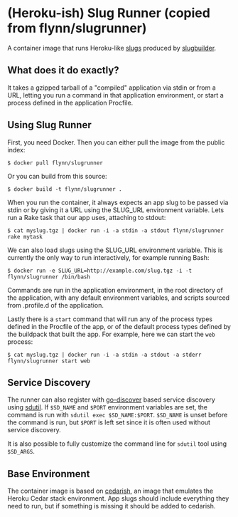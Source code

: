 # (Heroku-ish) Slug Runner (copied from flynn/slugrunner)

A container image that runs Heroku-like
[slugs](https://devcenter.heroku.com/articles/slug-compiler) produced by
[slugbuilder](/slugbuilder).

## What does it do exactly?

It takes a gzipped tarball of a "compiled" application via stdin or from a URL,
letting you run a command in that application environment, or start a process
defined in the application Procfile.

## Using Slug Runner

First, you need Docker. Then you can either pull the image from the public
index:

	$ docker pull flynn/slugrunner

Or you can build from this source:

	$ docker build -t flynn/slugrunner .

When you run the container, it always expects an app slug to be passed via stdin
or by giving it a URL using the SLUG_URL environment variable. Lets run a Rake
task that our app uses, attaching to stdout:

	$ cat myslug.tgz | docker run -i -a stdin -a stdout flynn/slugrunner rake mytask

We can also load slugs using the SLUG_URL environment variable. This is
currently the only way to run interactively, for example running Bash:

	$ docker run -e SLUG_URL=http://example.com/slug.tgz -i -t flynn/slugrunner /bin/bash

Commands are run in the application environment, in the root directory of the
application, with any default environment variables, and scripts sourced from
.profile.d of the application.

Lastly there is a `start` command that will run any of the process types defined
in the Procfile of the app, or of the default process types defined by the
buildpack that built the app. For example, here we can start the `web` process:

	$ cat myslug.tgz | docker run -i -a stdin -a stdout -a stderr flynn/slugrunner start web

## Service Discovery

The runner can also register with [go-discover](/discoverd/client) based service
discovery using [sdutil](/sdutil). If `$SD_NAME` and `$PORT` environment
variables are set, the command is run with `sdutil exec $SD_NAME:$PORT`.
`$SD_NAME` is unset before the command is run, but `$PORT` is left set since it
is often used without service discovery.

It is also possible to fully customize the command line for `sdutil` tool using
`$SD_ARGS`.

## Base Environment

The container image is based on
[cedarish](/util/cedarish), an image that emulates the
Heroku Cedar stack environment. App slugs should include everything they need to
run, but if something is missing it should be added to cedarish.

